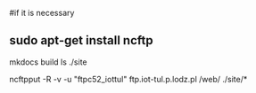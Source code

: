 #if it is necessary
## sudo apt-get install ncftp
mkdocs build
ls ./site

ncftpput -R -v -u "ftpc52_iottul" ftp.iot-tul.p.lodz.pl /web/ ./site/*

